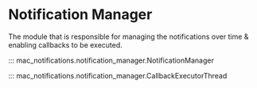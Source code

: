 # Notification Manager

The module that is responsible for managing the notifications over time & enabling callbacks to be executed.

::: mac_notifications.notification_manager.NotificationManager

::: mac_notifications.notification_manager.CallbackExecutorThread
